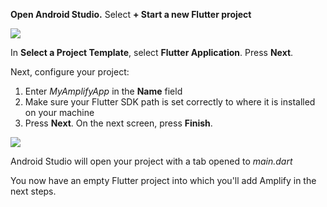 **Open Android Studio.**  Select **+ Start a new Flutter project**

![](~/images/lib/getting-started/flutter/set-up-android-studio-welcome.png)

 In **Select a Project Template**, select **Flutter Application**. Press **Next**.

Next, configure your project:

1. Enter *MyAmplifyApp* in the **Name** field
2. Make sure your Flutter SDK path is set correctly to where it is installed on your machine 
3. Press **Next**.  On the next screen, press **Finish**. 

  ![](~/images/lib/getting-started/flutter/set-up-android-studio-configure-your-project.png)

Android Studio will open your project with a tab opened to *main.dart*

You now have an empty Flutter project into which you'll add Amplify in the next steps.